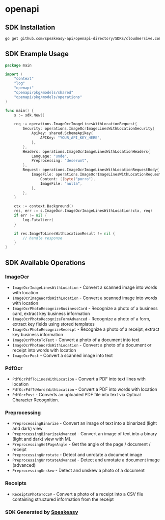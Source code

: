 # openapi

<!-- Start SDK Installation -->
## SDK Installation

```bash
go get github.com/speakeasy-api/openapi-directory/SDKs/cloudmersive.com/ocr/v1/go
```
<!-- End SDK Installation -->

## SDK Example Usage
<!-- Start SDK Example Usage -->
```go
package main

import (
    "context"
    "log"
    "openapi"
    "openapi/pkg/models/shared"
    "openapi/pkg/models/operations"
)

func main() {
    s := sdk.New()

    req := operations.ImageOcrImageLinesWithLocationRequest{
        Security: operations.ImageOcrImageLinesWithLocationSecurity{
            Apikey: shared.SchemeApikey{
                APIKey: "YOUR_API_KEY_HERE",
            },
        },
        Headers: operations.ImageOcrImageLinesWithLocationHeaders{
            Language: "unde",
            Preprocessing: "deserunt",
        },
        Request: operations.ImageOcrImageLinesWithLocationRequestBody{
            ImageFile: operations.ImageOcrImageLinesWithLocationRequestBodyImageFile{
                Content: []byte("porro"),
                ImageFile: "nulla",
            },
        },
    }

    ctx := context.Background()
    res, err := s.ImageOcr.ImageOcrImageLinesWithLocation(ctx, req)
    if err != nil {
        log.Fatal(err)
    }

    if res.ImageToLinesWithLocationResult != nil {
        // handle response
    }
}
```
<!-- End SDK Example Usage -->

<!-- Start SDK Available Operations -->
## SDK Available Operations


### ImageOcr

* `ImageOcrImageLinesWithLocation` - Convert a scanned image into words with location
* `ImageOcrImageWordsWithLocation` - Convert a scanned image into words with location
* `ImageOcrPhotoRecognizeBusinessCard` - Recognize a photo of a business card, extract key business information
* `ImageOcrPhotoRecognizeFormAdvanced` - Recognize a photo of a form, extract key fields using stored templates
* `ImageOcrPhotoRecognizeReceipt` - Recognize a photo of a receipt, extract key business information
* `ImageOcrPhotoToText` - Convert a photo of a document into text
* `ImageOcrPhotoWordsWithLocation` - Convert a photo of a document or receipt into words with location
* `ImageOcrPost` - Convert a scanned image into text

### PdfOcr

* `PdfOcrPdfToLinesWithLocation` - Convert a PDF into text lines with location
* `PdfOcrPdfToWordsWithLocation` - Convert a PDF into words with location
* `PdfOcrPost` - Converts an uploaded PDF file into text via Optical Character Recognition.

### Preprocessing

* `PreprocessingBinarize` - Convert an image of text into a binarized (light and dark) view
* `PreprocessingBinarizeAdvanced` - Convert an image of text into a binary (light and dark) view with ML
* `PreprocessingGetPageAngle` - Get the angle of the page / document / receipt
* `PreprocessingUnrotate` - Detect and unrotate a document image
* `PreprocessingUnrotateAdvanced` - Detect and unrotate a document image (advanced)
* `PreprocessingUnskew` - Detect and unskew a photo of a document

### Receipts

* `ReceiptsPhotoToCSV` - Convert a photo of a receipt into a CSV file containing structured information from the receipt
<!-- End SDK Available Operations -->

### SDK Generated by [Speakeasy](https://docs.speakeasyapi.dev/docs/using-speakeasy/client-sdks)
